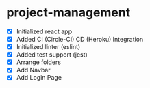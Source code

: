 # project-management

- [X] Initialized react app
- [X] Added CI (Circle-CI) CD (Heroku) Integration
- [X] Initialized linter (eslint)
- [X] Added test support (jest)
- [X] Arrange folders
- [X] Add Navbar
- [X] Add Login Page
